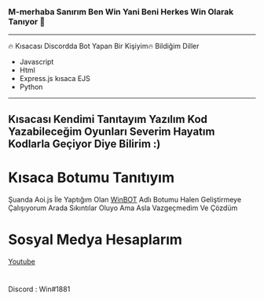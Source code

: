 ### M-merhaba Sanırım Ben Win Yani Beni Herkes Win Olarak Tanıyor 👋
-----
🔥 Kısacası Discordda Bot Yapan Bir Kişiyim🔥
Bildiğim Diller
- Javascript
- Html
- Express.js kısaca EJS
- Python
---- 
Kısacası Kendimi Tanıtayım Yazılım Kod Yazabileceğim Oyunları Severim 
Hayatım Kodlarla Geçiyor Diye Bilirim :) 
----
# Kısaca Botumu Tanıtıyım
Şuanda Aoi.js İle Yaptığım Olan [WinBOT](https://www.winbotdiscord.cf/) Adlı Botumu Halen Geliştirmeye Çalışıyorum Arada Sıkıntılar Oluyo Ama Asla Vazgeçmedim Ve Çözdüm

# Sosyal Medya Hesaplarım 

[Youtube](https://www.youtube.com/channel/UCrxHe7JDE0Dr2GDyVobquUw) 
#
Discord : Win#1881
